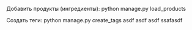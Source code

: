 Добавить продукты (ингредиенты):
python manage.py load_products

Создать теги:
python manage.py create_tags
asdf
asdf
asdf
ssafasdf
